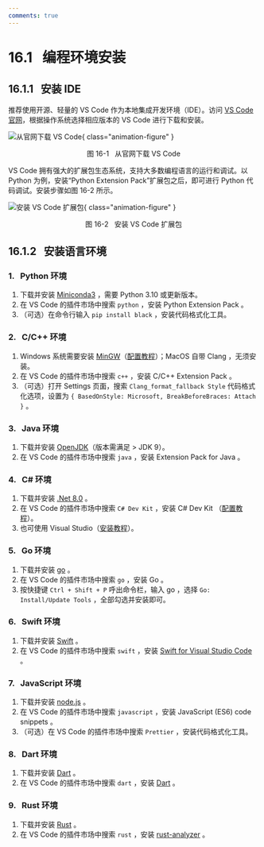 ```yaml
---
comments: true
---
```


# 16.1 &nbsp; 编程环境安装

## 16.1.1 &nbsp; 安装 IDE

推荐使用开源、轻量的 VS Code 作为本地集成开发环境（IDE）。访问 [VS Code 官网](https://code.visualstudio.com/)，根据操作系统选择相应版本的 VS Code 进行下载和安装。

![从官网下载 VS Code](installation.assets/vscode_installation.png){ class="animation-figure" }

<p align="center"> 图 16-1 &nbsp; 从官网下载 VS Code </p>

VS Code 拥有强大的扩展包生态系统，支持大多数编程语言的运行和调试。以 Python 为例，安装“Python Extension Pack”扩展包之后，即可进行 Python 代码调试。安装步骤如图 16-2 所示。

![安装 VS Code 扩展包](installation.assets/vscode_extension_installation.png){ class="animation-figure" }

<p align="center"> 图 16-2 &nbsp; 安装 VS Code 扩展包 </p>

## 16.1.2 &nbsp; 安装语言环境

### 1. &nbsp; Python 环境

1. 下载并安装 [Miniconda3](https://docs.conda.io/en/latest/miniconda.html) ，需要 Python 3.10 或更新版本。
2. 在 VS Code 的插件市场中搜索 `python` ，安装 Python Extension Pack 。
3. （可选）在命令行输入 `pip install black` ，安装代码格式化工具。

### 2. &nbsp; C/C++ 环境

1. Windows 系统需要安装 [MinGW](https://sourceforge.net/projects/mingw-w64/files/)（[配置教程](https://blog.csdn.net/qq_33698226/article/details/129031241)）；MacOS 自带 Clang ，无须安装。
2. 在 VS Code 的插件市场中搜索 `c++` ，安装 C/C++ Extension Pack 。
3. （可选）打开 Settings 页面，搜索 `Clang_format_fallback Style` 代码格式化选项，设置为 `{ BasedOnStyle: Microsoft, BreakBeforeBraces: Attach }` 。

### 3. &nbsp; Java 环境

1. 下载并安装 [OpenJDK](https://jdk.java.net/18/)（版本需满足 > JDK 9）。
2. 在 VS Code 的插件市场中搜索 `java` ，安装 Extension Pack for Java 。

### 4. &nbsp; C# 环境

1. 下载并安装 [.Net 8.0](https://dotnet.microsoft.com/en-us/download) 。
2. 在 VS Code 的插件市场中搜索 `C# Dev Kit` ，安装 C# Dev Kit （[配置教程](https://code.visualstudio.com/docs/csharp/get-started)）。
3. 也可使用 Visual Studio（[安装教程](https://learn.microsoft.com/zh-cn/visualstudio/install/install-visual-studio?view=vs-2022)）。

### 5. &nbsp; Go 环境

1. 下载并安装 [go](https://go.dev/dl/) 。
2. 在 VS Code 的插件市场中搜索 `go` ，安装 Go 。
3. 按快捷键 `Ctrl + Shift + P` 呼出命令栏，输入 go ，选择 `Go: Install/Update Tools` ，全部勾选并安装即可。

### 6. &nbsp; Swift 环境

1. 下载并安装 [Swift](https://www.swift.org/download/) 。
2. 在 VS Code 的插件市场中搜索 `swift` ，安装 [Swift for Visual Studio Code](https://marketplace.visualstudio.com/items?itemName=sswg.swift-lang) 。

### 7. &nbsp; JavaScript 环境

1. 下载并安装 [node.js](https://nodejs.org/en/) 。
2. 在 VS Code 的插件市场中搜索 `javascript` ，安装 JavaScript (ES6) code snippets 。
3. （可选）在 VS Code 的插件市场中搜索 `Prettier` ，安装代码格式化工具。

### 8. &nbsp; Dart 环境

1. 下载并安装 [Dart](https://dart.dev/get-dart) 。
2. 在 VS Code 的插件市场中搜索 `dart` ，安装 [Dart](https://marketplace.visualstudio.com/items?itemName=Dart-Code.dart-code) 。

### 9. &nbsp; Rust 环境

1. 下载并安装 [Rust](https://www.rust-lang.org/tools/install) 。
2. 在 VS Code 的插件市场中搜索 `rust` ，安装 [rust-analyzer](https://marketplace.visualstudio.com/items?itemName=rust-lang.rust-analyzer) 。
